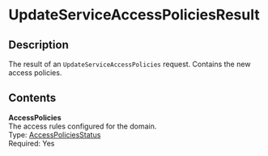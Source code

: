 # UpdateServiceAccessPoliciesResult<a name="API_UpdateServiceAccessPoliciesResult"></a>

## Description<a name="API_UpdateServiceAccessPoliciesResult_Description"></a>

The result of an `UpdateServiceAccessPolicies` request\. Contains the new access policies\.

## Contents<a name="API_UpdateServiceAccessPoliciesResult_Contents"></a>

 **AccessPolicies**   
The access rules configured for the domain\.  
Type: [AccessPoliciesStatus](API_AccessPoliciesStatus.md)   
 Required: Yes 